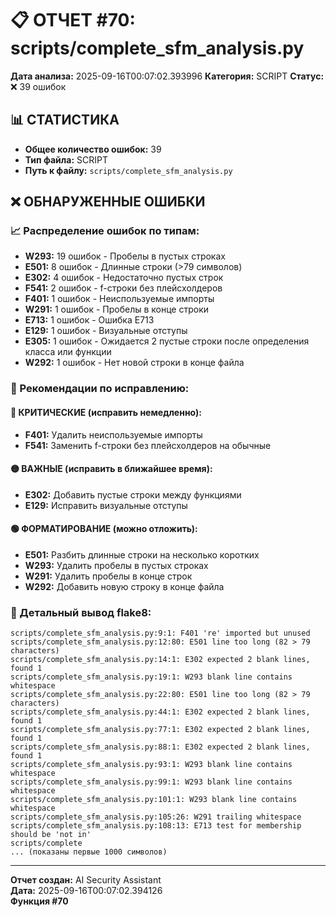 # 📋 ОТЧЕТ #70: scripts/complete_sfm_analysis.py

**Дата анализа:** 2025-09-16T00:07:02.393996
**Категория:** SCRIPT
**Статус:** ❌ 39 ошибок

## 📊 СТАТИСТИКА

- **Общее количество ошибок:** 39
- **Тип файла:** SCRIPT
- **Путь к файлу:** `scripts/complete_sfm_analysis.py`

## ❌ ОБНАРУЖЕННЫЕ ОШИБКИ

### 📈 Распределение ошибок по типам:

- **W293:** 19 ошибок - Пробелы в пустых строках
- **E501:** 8 ошибок - Длинные строки (>79 символов)
- **E302:** 4 ошибок - Недостаточно пустых строк
- **F541:** 2 ошибок - f-строки без плейсхолдеров
- **F401:** 1 ошибок - Неиспользуемые импорты
- **W291:** 1 ошибок - Пробелы в конце строки
- **E713:** 1 ошибок - Ошибка E713
- **E129:** 1 ошибок - Визуальные отступы
- **E305:** 1 ошибок - Ожидается 2 пустые строки после определения класса или функции
- **W292:** 1 ошибок - Нет новой строки в конце файла

### 🎯 Рекомендации по исправлению:

#### 🔴 КРИТИЧЕСКИЕ (исправить немедленно):
- **F401:** Удалить неиспользуемые импорты
- **F541:** Заменить f-строки без плейсхолдеров на обычные

#### 🟡 ВАЖНЫЕ (исправить в ближайшее время):
- **E302:** Добавить пустые строки между функциями
- **E129:** Исправить визуальные отступы

#### 🟢 ФОРМАТИРОВАНИЕ (можно отложить):
- **E501:** Разбить длинные строки на несколько коротких
- **W293:** Удалить пробелы в пустых строках
- **W291:** Удалить пробелы в конце строк
- **W292:** Добавить новую строку в конце файла

### 📝 Детальный вывод flake8:

```
scripts/complete_sfm_analysis.py:9:1: F401 're' imported but unused
scripts/complete_sfm_analysis.py:12:80: E501 line too long (82 > 79 characters)
scripts/complete_sfm_analysis.py:14:1: E302 expected 2 blank lines, found 1
scripts/complete_sfm_analysis.py:19:1: W293 blank line contains whitespace
scripts/complete_sfm_analysis.py:22:80: E501 line too long (82 > 79 characters)
scripts/complete_sfm_analysis.py:44:1: E302 expected 2 blank lines, found 1
scripts/complete_sfm_analysis.py:77:1: E302 expected 2 blank lines, found 1
scripts/complete_sfm_analysis.py:88:1: E302 expected 2 blank lines, found 1
scripts/complete_sfm_analysis.py:93:1: W293 blank line contains whitespace
scripts/complete_sfm_analysis.py:99:1: W293 blank line contains whitespace
scripts/complete_sfm_analysis.py:101:1: W293 blank line contains whitespace
scripts/complete_sfm_analysis.py:105:26: W291 trailing whitespace
scripts/complete_sfm_analysis.py:108:13: E713 test for membership should be 'not in'
scripts/complete
... (показаны первые 1000 символов)
```

---
**Отчет создан:** AI Security Assistant  
**Дата:** 2025-09-16T00:07:02.394126  
**Функция #70**
